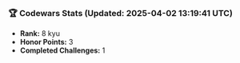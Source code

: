 ### 🏆 Codewars Stats (Updated: 2025-04-02 13:19:41 UTC)

- **Rank:** 8 kyu
- **Honor Points:** 3
- **Completed Challenges:** 1
